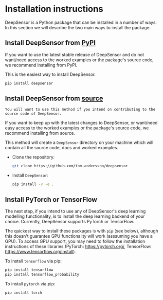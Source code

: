 # Installation instructions

DeepSensor is a Python package that can be installed in a number of ways. In this section we will describe the two main ways to install the package.

## Install DeepSensor from [PyPI](https://pypi.org/project/deepsensor/)

If you want to use the latest stable release of DeepSensor and do not want/need access to the worked examples or the package's source code, we recommend installing from PyPI.

This is the easiest way to install DeepSensor.

```bash
pip install deepsensor
```

## Install DeepSensor from [source](https://github.com/tom-andersson/deepsensor)

```{note}
You will want to use this method if you intend on contributing to the source code of DeepSensor.
```

If you want to keep up with the latest changes to DeepSensor, or want/need easy access to the worked examples or the package's source code, we recommend installing from source.

This method will create a `DeepSensor` directory on your machine which will contain all the source code, docs and worked examples.

- Clone the repository:

  ```bash
  git clone https://github.com/tom-andersson/deepsensor
  ```

- Install `DeepSensor`:

  ```bash
  pip install -v -e .
  ```
## Install PyTorch or TensorFlow

The next step, if you intend to use any of DeepSensor's deep learning modelling functionality,
is to install the deep learning backend of your choice.
Currently, DeepSensor supports PyTorch or TensorFlow.

The quickest way to install these packages is with `pip` (see below), although this doesn't guarantee
GPU functionality will work (asssuming you have a GPU).
To access GPU support, you may need to follow the installation instructions of
these libraries (PyTorch: https://pytorch.org/, TensorFlow: https://www.tensorflow.org/install).

To install `tensorflow` via pip:

```bash
pip install tensorflow
pip install tensorflow_probability
```

To install `pytorch` via pip:

```bash
pip install torch
```

